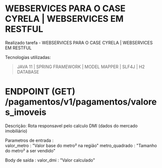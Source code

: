 # WEBSERVICES PARA O CASE CYRELA | WEBSERVICES EM RESTFUL
Realizado tarefa - WEBSERVICES PARA O CASE CYRELA | WEBSERVICES EM RESTFUL

Tecnologias utilizadas:
  > JAVA 11 |
  > SPRING FRAMEWORK |
  > MODEL MAPPER |
  > SLF4J |
  > H2 DATABASE 

# ENDPOINT (GET) /pagamentos/v1/pagamentos/valores_imoveis
  
  Descrição: Rota responsavel pelo calculo DMI (dados do mercado imobiliário)
  
  Parametros de entrada :  
    valor_metro : "Valor base do metro² na região"
    metro_quadrado : "Tamanho do metro² a ser vendido"
    
  Body de saída : 
    valor_dmi : "Valor calculado"
  
